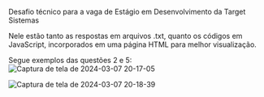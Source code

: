 Desafio técnico para a vaga de Estágio em Desenvolvimento da Target Sistemas

Nele estão tanto as respostas em arquivos .txt, quanto os códigos em JavaScript, incorporados em uma página HTML para melhor visualização. 

Segue exemplos das questões 2 e 5:
![Captura de tela de 2024-03-07 20-17-05](https://github.com/Gabriela-Vasco/Desafio_TargetSistemas/assets/114448038/280511dc-aa5e-4b3b-8404-127dd55f9331)


![Captura de tela de 2024-03-07 20-18-39](https://github.com/Gabriela-Vasco/Desafio_TargetSistemas/assets/114448038/8cad01c3-9231-42ff-8d66-92f4066b3179)
